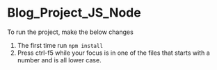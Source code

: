 # Blog_Project_JS_Node

To run the project, make the below changes
1. The first time run `npm install`
2. Press ctrl-f5 while your focus is in one of the files that starts with a number and is all lower case.